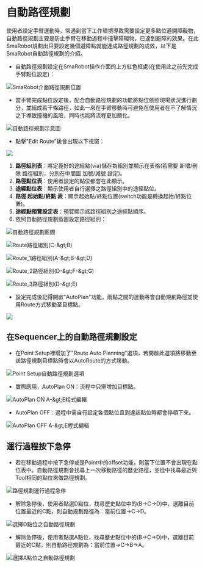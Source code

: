 # 自動路徑規劃

使用者設定手臂運動時，常遇到當下工作環境導致需要設定更多點位避開障礙物，自動路徑規劃主要是防止手臂在移動過程中撞擊障礙物，已達到避障的效果。在此SmaRobot規劃出只要設定幾個避障點就能達成路徑規劃的成效，以下是SmaRobot自動路徑規劃的介紹。

* 自動路徑規劃設定在SmaRobot操作介面的上方紅色框處\(在使用此之前先完成手臂點位設定\)：

![SmaRobot&#x4ECB;&#x9762;&#x8DEF;&#x5F91;&#x898F;&#x5283;&#x4F4D;&#x7F6E;](../../.gitbook/assets/25.jpg)

* 當手臂完成點位設定後，配合自動路徑規劃的功能將點位依照現場狀況進行劃分，並組成若干條路徑，如此一來在手臂移動時可避免在使用者在不了解情況之下導致撞機的風險，同時也能將流程更加簡化。

![&#x81EA;&#x52D5;&#x8DEF;&#x5F91;&#x898F;&#x5283;&#x793A;&#x610F;&#x5716;](../../.gitbook/assets/26.jpg)

* 點擊"Edit Route"後會出現以下視窗：

![](../../.gitbook/assets/28-1.JPG)

1. **路徑組別表**：將定義好的途經點\(via\)儲存為組別並顯示在表格\(若需要 新增/刪除 路徑組別，分別在中間圖 加號/減號 設定\)。
2. **路徑點位表**：使用者設定的點位都會在此顯示。
3. **途經點位表**：顯示使用者自行選擇之路徑組別中的途經點位。
4. **路徑 起始點/終點 表**：顯示起始點/終點位置\(switch功能是轉換起始/終點位置\)。
5. **途經點預覽設定表**：預覽顯示該路徑組別之途經點順序。
6. 依照自動路徑規劃藍圖設定路徑組別：

![&#x81EA;&#x52D5;&#x8DEF;&#x5F91;&#x898F;&#x5283;&#x85CD;&#x5716;](../../.gitbook/assets/lu-jing-gui-hua-lan-tu.jpg)

![Route&#x8DEF;&#x5F91;&#x7D44;&#x5225;\(C-&amp;gt;B\)](../../.gitbook/assets/lu-jing-gui-hua-1.JPG)

![Route\_1&#x8DEF;&#x5F91;&#x7D44;&#x5225;\(A-&amp;gt;B-&amp;gt;D\)](../../.gitbook/assets/lu-jing-gui-hua-2.JPG)

![Route\_2&#x8DEF;&#x5F91;&#x7D44;&#x5225;\(D-&amp;gt;F-&amp;gt;G\)](../../.gitbook/assets/lu-jing-gui-hua-3.JPG)

![Route\_3&#x8DEF;&#x5F91;&#x7D44;&#x5225;\(D-&amp;gt;E\)](../../.gitbook/assets/lu-jing-gui-hua-4.JPG)

* 設定完成後記得開啟"AutoPlan"功能，兩點之間的運動將會自動規劃路徑並使用Route方式移動至目標點。

![](../../.gitbook/assets/29.jpg)

## 在Sequencer上的自動路徑規劃設定

* 在Point Setup裡增加了"Route Auto Planning"選項，若開啟此選項將移動至該路徑規劃目標點時會以AutoRoute的方式移動。

![Point Setup&#x81EA;&#x52D5;&#x8DEF;&#x5F91;&#x898F;&#x5283;&#x9078;&#x9805;](../../.gitbook/assets/seqautoroute.jpg)

* 實際應用，AutoPlan ON：流程中只需增加目標點。

![AutoPlan ON A-&amp;gt;E&#x7A0B;&#x5F0F;&#x7DE8;&#x8F2F;](../../.gitbook/assets/kai-qi-zi-dong-lu-jing-gui-hua.JPG)

* AutoPlan OFF：過程中需自行設定各個點位且到達該點位時都會停頓下來。

![AutoPlan OFF A-&amp;gt;E&#x7A0B;&#x5F0F;&#x7DE8;&#x8F2F;](../../.gitbook/assets/wei-kai-qi-zi-dong-lu-jing-gui-hua-lu-xian.JPG)

## 運行過程按下急停

* 若在移動過程中按下急停或是Point中的offset功能，則當下位置不會出現在點位表中。自動路徑規劃會找尋上一次移動路徑的歷史路徑，並從中找尋最近與Tool相同的點位來做路徑規劃。

![&#x8DEF;&#x5F91;&#x898F;&#x5283;&#x904B;&#x884C;&#x904E;&#x7A0B;&#x6025;&#x505C;](../../.gitbook/assets/lu-jing-gui-hua-ji-ting-1.jpg)

* 解除急停後，使用者點選D點位，找尋歷史點位中的\(B-&gt;C-&gt;D\)中，選離目前位置最近的C點，則自動規劃路徑為：當前位置-&gt;C-&gt;D。

![&#x9078;&#x64C7;D&#x9EDE;&#x4F4D;&#x4E4B;&#x81EA;&#x52D5;&#x8DEF;&#x5F91;&#x898F;&#x5283;](../../.gitbook/assets/lu-jing-gui-hua-ji-ting-2.jpg)

* 解除急停後，使用者點選A點位，找尋歷史點位中的\(B-&gt;C-&gt;D\)中，選離目前最近的C點，則自動路徑規劃為：當前位置-&gt;C-&gt;B-&gt;A。

![&#x9078;&#x64C7;A&#x9EDE;&#x4F4D;&#x4E4B;&#x81EA;&#x52D5;&#x8DEF;&#x5F91;&#x898F;&#x5283;](../../.gitbook/assets/lu-jing-gui-hua-ji-ting-3.jpg)

